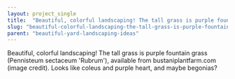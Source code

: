 ```yaml
---
layout: project_single
title:  "Beautiful, colorful landscaping! The tall grass is purple fountain grass (Pennisteum sectaceum 'Rubrum'), available from bustaniplantfarm.com (image credit). Looks like coleus and purple heart, and maybe begonias?"
slug: "beautiful-colorful-landscaping-the-tall-grass-is-purple-fountain-grass-pennisteum-sectaceum-rubrum-available-from"
parent: "beautiful-yard-landscaping-ideas"
---
```

Beautiful, colorful landscaping! The tall grass is purple fountain grass (Pennisteum sectaceum 'Rubrum'), available from bustaniplantfarm.com (image credit). Looks like coleus and purple heart, and maybe begonias?
